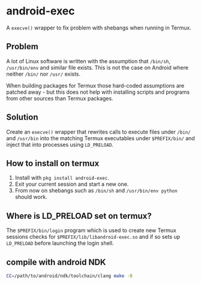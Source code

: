 # android-exec

A `execve()` wrapper to fix problem with shebangs when running in Termux.

## Problem

A lot of Linux software is written with the assumption that `/bin/sh`, `/usr/bin/env`
and similar file exists. This is not the case on Android where neither `/bin/` nor `/usr/`
exists.

When building packages for Termux those hard-coded assumptions are patched away - but this
does not help with installing scripts and programs from other sources than Termux packages.

## Solution

Create an `execve()` wrapper that rewrites calls to execute files under `/bin/` and `/usr/bin`
into the matching Termux executables under `$PREFIX/bin/` and inject that into processes
using `LD_PRELOAD`.

## How to install on termux

1. Install with `pkg install android-exec`.
2. Exit your current session and start a new one.
3. From now on shebangs such as `/bin/sh` and `/usr/bin/env python` should work.

## Where is LD_PRELOAD set on termux?

The `$PREFIX/bin/login` program which is used to create new Termux sessions checks for
`$PREFIX/lib/libandroid-exec.so` and if so sets up `LD_PRELOAD` before launching the login shell.

## compile with android NDK

```sh
CC=/path/to/android/ndk/toolchain/clang make -B
```
